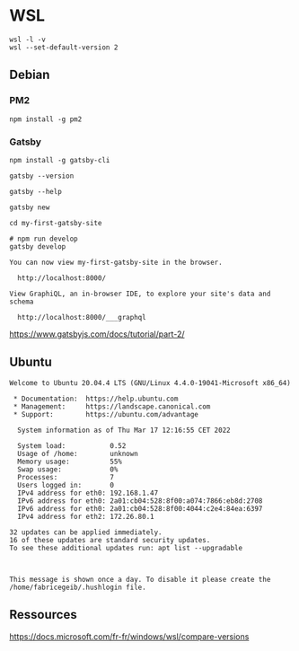 # WSL

```shell
wsl -l -v
wsl --set-default-version 2
```
## Debian 

### PM2

```shell
npm install -g pm2
```

### Gatsby

```shell
npm install -g gatsby-cli

gatsby --version

gatsby --help

gatsby new

cd my-first-gatsby-site

# npm run develop
gatsby develop
```

```
You can now view my-first-gatsby-site in the browser.
⠀
  http://localhost:8000/
⠀
View GraphiQL, an in-browser IDE, to explore your site's data and
schema
⠀
  http://localhost:8000/___graphql
```

https://www.gatsbyjs.com/docs/tutorial/part-2/

## Ubuntu
```
Welcome to Ubuntu 20.04.4 LTS (GNU/Linux 4.4.0-19041-Microsoft x86_64)

 * Documentation:  https://help.ubuntu.com
 * Management:     https://landscape.canonical.com
 * Support:        https://ubuntu.com/advantage

  System information as of Thu Mar 17 12:16:55 CET 2022

  System load:           0.52
  Usage of /home:        unknown
  Memory usage:          55%
  Swap usage:            0%
  Processes:             7
  Users logged in:       0
  IPv4 address for eth0: 192.168.1.47
  IPv6 address for eth0: 2a01:cb04:528:8f00:a074:7866:eb8d:2708
  IPv6 address for eth0: 2a01:cb04:528:8f00:4044:c2e4:84ea:6397
  IPv4 address for eth2: 172.26.80.1

32 updates can be applied immediately.
16 of these updates are standard security updates.
To see these additional updates run: apt list --upgradable



This message is shown once a day. To disable it please create the
/home/fabricegeib/.hushlogin file.
```

## Ressources

https://docs.microsoft.com/fr-fr/windows/wsl/compare-versions